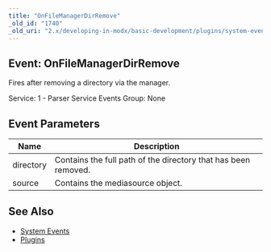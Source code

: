 ```yaml
---
title: "OnFileManagerDirRemove"
_old_id: "1740"
_old_uri: "2.x/developing-in-modx/basic-development/plugins/system-events/onfilemanagerdirremove"
---
```


## Event: OnFileManagerDirRemove

Fires after removing a directory via the manager.

Service: 1 - Parser Service Events
Group: None

## Event Parameters

| Name      | Description                                                    |
| --------- | -------------------------------------------------------------- |
| directory | Contains the full path of the directory that has been removed. |
| source    | Contains the mediasource object.                               |

## See Also

- [System Events](extending-modx/plugins/system-events)
- [Plugins](extending-modx/plugins)
